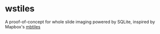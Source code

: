 # wstiles

A proof-of-concept for whole slide imaging powered by SQLite, inspired by Mapbox's [mbtiles](https://github.com/mapbox/mbtiles-spec)
